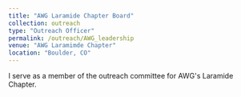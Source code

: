 ```yaml
---
title: "AWG Laramide Chapter Board"
collection: outreach
type: "Outreach Officer"
permalink: /outreach/AWG_leadership
venue: "AWG Laramimde Chapter"
location: "Boulder, CO"
---
```


I serve as a member of the outreach committee for AWG's Laramide Chapter.
